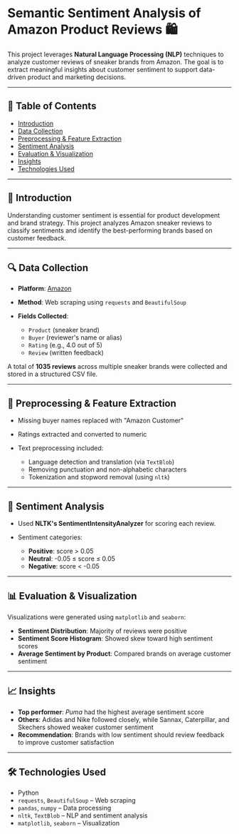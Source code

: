 # Semantic Sentiment Analysis of Amazon Product Reviews 🛍️

This project leverages **Natural Language Processing (NLP)** techniques to analyze customer reviews of sneaker brands from Amazon. The goal is to extract meaningful insights about customer sentiment to support data-driven product and marketing decisions.

---

## 📌 Table of Contents

* [Introduction](#introduction)
* [Data Collection](#data-collection)
* [Preprocessing & Feature Extraction](#preprocessing--feature-extraction)
* [Sentiment Analysis](#sentiment-analysis)
* [Evaluation & Visualization](#evaluation--visualization)
* [Insights](#insights)
* [Technologies Used](#technologies-used)

---

## 📖 Introduction

Understanding customer sentiment is essential for product development and brand strategy. This project analyzes Amazon sneaker reviews to classify sentiments and identify the best-performing brands based on customer feedback.

---

## 🔍 Data Collection

* **Platform**: [Amazon](https://www.amazon.com/)
* **Method**: Web scraping using `requests` and `BeautifulSoup`
* **Fields Collected**:

  * `Product` (sneaker brand)
  * `Buyer` (reviewer's name or alias)
  * `Rating` (e.g., 4.0 out of 5)
  * `Review` (written feedback)

A total of **1035 reviews** across multiple sneaker brands were collected and stored in a structured CSV file.

---

## 🧹 Preprocessing & Feature Extraction

* Missing buyer names replaced with "Amazon Customer"
* Ratings extracted and converted to numeric
* Text preprocessing included:

  * Language detection and translation (via `TextBlob`)
  * Removing punctuation and non-alphabetic characters
  * Tokenization and stopword removal (using `nltk`)

---

## 💬 Sentiment Analysis

* Used **NLTK's SentimentIntensityAnalyzer** for scoring each review.
* Sentiment categories:

  * **Positive**: score > 0.05
  * **Neutral**: -0.05 ≤ score ≤ 0.05
  * **Negative**: score < -0.05

---

## 📊 Evaluation & Visualization

Visualizations were generated using `matplotlib` and `seaborn`:

* **Sentiment Distribution**: Majority of reviews were positive
* **Sentiment Score Histogram**: Showed skew toward high sentiment scores
* **Average Sentiment by Product**: Compared brands on average customer sentiment

---

## 📈 Insights

* **Top performer**: *Puma* had the highest average sentiment score
* **Others**: Adidas and Nike followed closely, while Sannax, Caterpillar, and Skechers showed weaker customer sentiment
* **Recommendation**: Brands with low sentiment should review feedback to improve customer satisfaction

---

## 🛠️ Technologies Used

* Python
* `requests`, `BeautifulSoup` – Web scraping
* `pandas`, `numpy` – Data processing
* `nltk`, `TextBlob` – NLP and sentiment analysis
* `matplotlib`, `seaborn` – Visualization
